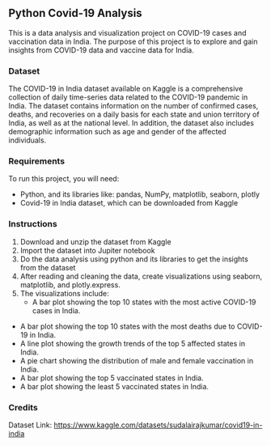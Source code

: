 ## Python Covid-19 Analysis
This is a data analysis and visualization project on COVID-19 cases and vaccination data in India. The purpose of this project is to explore and gain insights from COVID-19 data and vaccine data for India.

### Dataset
The COVID-19 in India dataset available on Kaggle is a comprehensive collection of daily time-series data related to the COVID-19 pandemic in India. The dataset contains information on the number of confirmed cases, deaths, and recoveries on a daily basis for each state and union territory of India, as well as at the national level. In addition, the dataset also includes demographic information such as age and gender of the affected individuals.

### Requirements
To run this project, you will need:
-	Python, and its libraries like: pandas, NumPy, matplotlib, seaborn, plotly
-	Covid-19 in India dataset, which can be downloaded from Kaggle

### Instructions
1.	Download and unzip the dataset from Kaggle
2.	Import the dataset into Jupiter notebook
3.	Do the data analysis using python and its libraries to get the insights from the dataset
4.  After reading and cleaning the data, create visualizations using seaborn, matplotlib, and plotly.express.
5.  The visualizations include:
    - A bar plot showing the top 10 states with the most active COVID-19 cases in India.
- A bar plot showing the top 10 states with the most deaths due to COVID-19 in India.
- A line plot showing the growth trends of the top 5 affected states in India.
- A pie chart showing the distribution of male and female vaccination in India.
- A bar plot showing the top 5 vaccinated states in India.
- A bar plot showing the least 5 vaccinated states in India.

### Credits
Dataset Link: https://www.kaggle.com/datasets/sudalairajkumar/covid19-in-india
